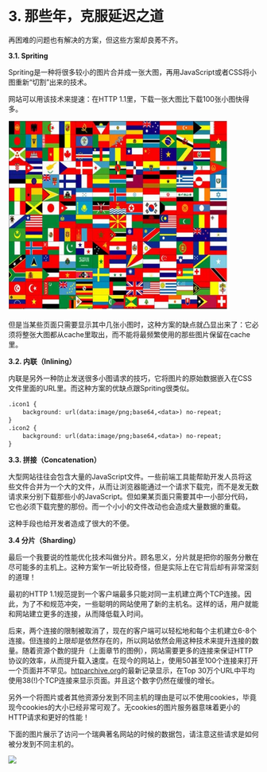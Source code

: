 # 3. 那些年，克服延迟之道

再困难的问题也有解决的方案，但这些方案却良莠不齐。

**3.1. Spriting** 
<!-- Spriting有任何中文翻译么？雪碧图？精灵图？ -->

Spriting是一种将很多较小的图片合并成一张大图，再用JavaScript或者CSS将小图重新“切割”出来的技术。

网站可以用该技术来提速：在HTTP 1.1里，下载一张大图比下载100张小图快得多。

![](imgs/spriting.png)

但是当某些页面只需要显示其中几张小图时，这种方案的缺点就凸显出来了：它必须将整张大图都从cache里取出，而不能将最频繁使用的那些图片保留在cache里。

**3.2. 内联（Inlining）**

内联是另外一种防止发送很多小图请求的技巧，它将图片的原始数据嵌入在CSS文件里面的URL里。而这种方案的优缺点跟Spriting很类似。

    .icon1 {
        background: url(data:image/png;base64,<data>) no-repeat;
	}
    .icon2 {
        background: url(data:image/png;base64,<data>) no-repeat;
	}

**3.3. 拼接（Concatenation）**

大型网站往往会包含大量的JavaScript文件。一些前端工具能帮助开发人员将这些文件合并为一个大的文件，从而让浏览器能通过一个请求下载完，而不是发无数请求来分别下载那些小的JavaScript。但如果某页面只需要其中一小部分代码，它也必须下载完整的那份。而一个小小的文件改动也会造成大量数据的重载。

这种手段也给开发者造成了很大的不便。

**3.4 分片（Sharding）**

最后一个我要说的性能优化技术叫做分片。顾名思义，分片就是把你的服务分散在尽可能多的主机上。这种方案乍一听比较奇怪，但是实际上在它背后却有非常深刻的道理！

最初的HTTP 1.1规范提到一个客户端最多只能对同一主机建立两个TCP连接。因此，为了不和规范冲突，一些聪明的网站使用了新的主机名。这样的话，用户就能和网站建立更多的连接，从而降低载入时间。

后来，两个连接的限制被取消了，现在的客户端可以轻松地和每个主机建立6-8个连接。但连接的上限却是依然存在的，所以网站依然会用这种技术来提升连接的数量。随着资源个数的提升（上面章节的图例），网站需要更多的连接来保证HTTP协议的效率，从而提升载入速度。在现今的网站上，使用50甚至100个连接来打开一个页面并不罕见。[httparchive.org](http://httparchive.org)的最新记录显示，在Top 30万个URL中平均使用38(!)个TCP连接来显示页面。并且这个数字仍然在缓慢的增长。

另外一个将图片或者其他资源分发到不同主机的理由是可以不使用cookies，毕竟现今cookies的大小已经非常可观了。无cookies的图片服务器意味着更小的HTTP请求和更好的性能！

下面的图片展示了访问一个瑞典著名网站的时候的数据包，请注意这些请求是如何被分发到不同主机的。

![](imgs/requests.png)

<!-- Review备注：这一章翻译已经没有明显问题。 -->